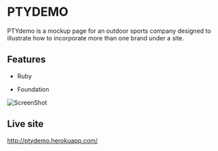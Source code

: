 # PTYDEMO

PTYdemo is a mockup page for an outdoor sports company designed to illustrate how to incorporate more than one brand under a site.

## Features

* Ruby

* Foundation

![ScreenShot](https://raw.github.com/alysonpaige/ptydemo/blob/master/app/assets/images/ptydemo.png)

## Live site

http://ptydemo.herokuapp.com/
